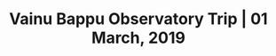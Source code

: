 ---
image_path: /gallery-images/2.webp
title: "Vainu Bappu Observatory Trip | 01 March, 2019"
description: "Horizon members along with selected participants comprising of astronomy enthusiasts from various departments of the Institute visit the Vainu Bappu Observatory in  Kavalur, Tamil Nadu."
weight: 2
---